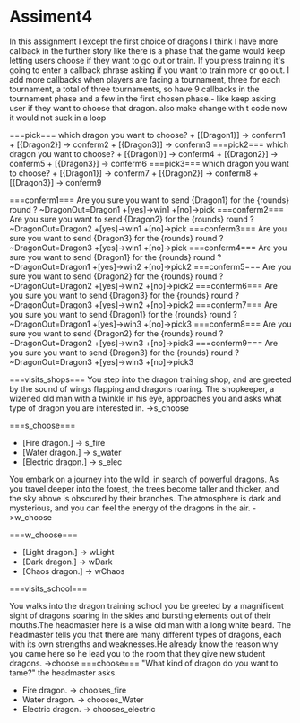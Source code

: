 # Assiment4
In this assignment I except the first choice of dragons I think I have more callback in the further story like there is a phase that the game would keep letting users choose if they want to go out or train. 
If you press training it's going to enter a callback phrase asking if you want to train more or go out. 
I add more callbacks when players are facing a tournament, three for each tournament, a total of three tournaments, so have 9 callbacks in the tournament phase 
and a few in the first chosen phase.- like keep asking user if they want to choose that dragon. 
also make change with t code now it would not suck in a loop


===pick===
which dragon you want to choose?
    + [{Dragon1}] -> conferm1
    + [{Dragon2}] -> conferm2
    + [{Dragon3}] -> conferm3
 ===pick2===
which dragon you want to choose?
    + [{Dragon1}] -> conferm4
    + [{Dragon2}] -> conferm5
    + [{Dragon3}] -> conferm6
 ===pick3===
which dragon you want to choose?
    + [{Dragon1}] -> conferm7
    + [{Dragon2}] -> conferm8
    + [{Dragon3}] -> conferm9


 ===conferm1===
 Are you sure you want to send {Dragon1} for the {rounds} round ?
  ~DragonOut=Dragon1
 +[yes]->win1
 +[no]->pick
  ===conferm2===
 Are you sure you want to send {Dragon2} for the {rounds} round ?
 ~DragonOut=Dragon2
 +[yes]->win1
 +[no]->pick
  ===conferm3===
 Are you sure you want to send {Dragon3} for the {rounds} round ?
 ~DragonOut=Dragon3
 +[yes]->win1
 +[no]->pick
  ===conferm4===
 Are you sure you want to send {Dragon1} for the {rounds} round ?
 ~DragonOut=Dragon1
 +[yes]->win2
 +[no]->pick2
  ===conferm5===
 Are you sure you want to send {Dragon2} for the {rounds} round ?
 ~DragonOut=Dragon2
 +[yes]->win2
 +[no]->pick2
  ===conferm6===
 Are you sure you want to send {Dragon3} for the {rounds} round ?
 ~DragonOut=Dragon3
 +[yes]->win2
 +[no]->pick2
  ===conferm7===
 Are you sure you want to send {Dragon1} for the {rounds} round ?
 ~DragonOut=Dragon1
 +[yes]->win3
 +[no]->pick3
  ===conferm8===
 Are you sure you want to send {Dragon2} for the {rounds} round ?
 ~DragonOut=Dragon2
 +[yes]->win3
 +[no]->pick3
  ===conferm9===
 Are you sure you want to send {Dragon3} for the {rounds} round ?
 ~DragonOut=Dragon3
 +[yes]->win3
 +[no]->pick3
 
 
 ===visits_shops===
You step into the dragon training shop, and are greeted by the sound of wings flapping and dragons roaring. The shopkeeper, a wizened old man with a twinkle in his eye, approaches you and asks what type of dragon you are interested in.
->s_choose

===s_choose===
+ [Fire dragon.] -> s_fire
+ [Water dragon.] -> s_water
+ [Electric dragon.] -> s_elec


You embark on a journey into the wild, in search of powerful dragons. As you travel deeper into the forest, the trees become taller and thicker, and the sky above is obscured by their branches. The atmosphere is dark and mysterious, and you can feel the energy of the dragons in the air.
->w_choose

===w_choose===
+ [Light dragon.] -> wLight
+ [Dark dragon.] -> wDark
+ [Chaos dragon.] -> wChaos




===visits_school===

You walks into the dragon training school you be greeted by a magnificent sight of dragons soaring in the skies and bursting elements out of their mouths.The headmaster here is a wise old man with a long white beard. The headmaster tells you that there are many different types of dragons, each with its own strengths and weaknesses.He already know the reason why you came here so he lead you to the room that they give new student dragons.
->choose
===choose===
"What kind of dragon do you want to tame?" the headmaster asks.
+ Fire dragon. -> chooses_fire
+ Water dragon. -> chooses_Water
+ Electric dragon. -> chooses_electric

 

